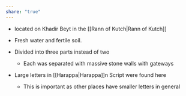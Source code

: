 ```yaml
---
share: "true"
---
```


- located on Khadir Beyt in the [[Rann of Kutch|Rann of Kutch]]
- Fresh water and fertile soil. 

- Divided into three parts instead of two
	- Each was separated with massive stone walls with gateways


- Large letters in [[Harappa|Harappa]]n Script were found here
	- This is important as other places have smaller letters in general

